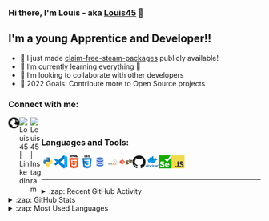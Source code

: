 ### Hi there, I'm Louis - aka [Louis45][website] 👋 

## I'm a young Apprentice and Developer!!

- 🔭 I just made [claim-free-steam-packages](https://github.com/Luois45/claim-free-steam-packages) publicly available!
- 🌱 I’m currently learning everything 🤣
- 👯 I’m looking to collaborate with other developers
- 🥅 2022 Goals: Contribute more to Open Source projects

### Connect with me:

[<img align="left" alt="linktree.louis45.de" width="22px" src="https://raw.githubusercontent.com/iconic/open-iconic/master/svg/globe.svg" />][website]
[<img align="left" alt="Louis45 | LinkedIn" width="22px" src="https://cdn.jsdelivr.net/npm/simple-icons@v3/icons/linkedin.svg" />][linkedin]
[<img align="left" alt="Louis45 | Instagram" width="22px" src="https://cdn.jsdelivr.net/npm/simple-icons@v3/icons/instagram.svg" />][instagram]

<br />

### Languages and Tools:

[<img align="left" alt="Python" width="26px" src="https://raw.githubusercontent.com/github/explore/80688e429a7d4ef2fca1e82350fe8e3517d3494d/topics/python/python.png" />](https://github.com/topics/python)
[<img align="left" alt="Visual Studio Code" width="26px" src="https://raw.githubusercontent.com/github/explore/bbd48b997e8d0bef63f676eca4da5e1f76487b56/topics/visual-studio-code/visual-studio-code.png" />](https://github.com/topics/visual-studio-code)
[<img align="left" alt="HTML" width="26px" src="https://raw.githubusercontent.com/github/explore/80688e429a7d4ef2fca1e82350fe8e3517d3494d/topics/html/html.png" />](https://github.com/topics/html)
[<img align="left" alt="CSS" width="26px" src="https://raw.githubusercontent.com/github/explore/80688e429a7d4ef2fca1e82350fe8e3517d3494d/topics/css/css.png" />](https://github.com/topics/css)
[<img align="left" alt="SQL" width="26px" src="https://raw.githubusercontent.com/github/explore/80688e429a7d4ef2fca1e82350fe8e3517d3494d/topics/sql/sql.png" />](https://github.com/topics/sql)
[<img align="left" alt="MySQL" width="26px" src="https://raw.githubusercontent.com/github/explore/80688e429a7d4ef2fca1e82350fe8e3517d3494d/topics/mysql/mysql.png" />](https://github.com/topics/mysql)
[<img align="left" alt="Git" width="26px" src="https://raw.githubusercontent.com/github/explore/80688e429a7d4ef2fca1e82350fe8e3517d3494d/topics/git/git.png" />](https://github.com/topics/git)
[<img align="left" alt="GitHub" width="26px" src="https://raw.githubusercontent.com/github/explore/78df643247d429f6cc873026c0622819ad797942/topics/github/github.png" />](https://github.com/topics/github)
[<img align="left" alt="GitHub" width="26px" src="https://raw.githubusercontent.com/github/explore/80688e429a7d4ef2fca1e82350fe8e3517d3494d/topics/docker/docker.png" />](https://github.com/topics/docker)
[<img align="left" alt="Selenium" width="26px" src="https://raw.githubusercontent.com/github/explore/6c7084bb772f6fabaae377f5ae4a607594234ee6/topics/selenium/selenium.png" />](https://github.com/topics/selenium)
[<img align="left" alt="JavaScript" width="26px" src="https://raw.githubusercontent.com/github/explore/80688e429a7d4ef2fca1e82350fe8e3517d3494d/topics/javascript/javascript.png" />](https://github.com/topics/javascript)

<br />
<br />

---

<details>
  <summary>:zap: Recent GitHub Activity</summary>
  
<!--START_SECTION:activity-->
1. ❗️ Closed issue [#124](https://github.com/Luois45/claim-free-steam-packages/issues/124) in [Luois45/claim-free-steam-packages](https://github.com/Luois45/claim-free-steam-packages)
2. 🗣 Commented on [#124](https://github.com/Luois45/claim-free-steam-packages/issues/124) in [Luois45/claim-free-steam-packages](https://github.com/Luois45/claim-free-steam-packages)
3. ❗️ Closed issue [#122](https://github.com/Luois45/claim-free-steam-packages/issues/122) in [Luois45/claim-free-steam-packages](https://github.com/Luois45/claim-free-steam-packages)
4. 🗣 Commented on [#122](https://github.com/Luois45/claim-free-steam-packages/issues/122) in [Luois45/claim-free-steam-packages](https://github.com/Luois45/claim-free-steam-packages)
5. 🗣 Commented on [#123](https://github.com/Luois45/claim-free-steam-packages/issues/123) in [Luois45/claim-free-steam-packages](https://github.com/Luois45/claim-free-steam-packages)
6. ❗️ Closed issue [#121](https://github.com/Luois45/claim-free-steam-packages/issues/121) in [Luois45/claim-free-steam-packages](https://github.com/Luois45/claim-free-steam-packages)
7. 🗣 Commented on [#121](https://github.com/Luois45/claim-free-steam-packages/issues/121) in [Luois45/claim-free-steam-packages](https://github.com/Luois45/claim-free-steam-packages)
8. 🗣 Commented on [#120](https://github.com/Luois45/claim-free-steam-packages/issues/120) in [Luois45/claim-free-steam-packages](https://github.com/Luois45/claim-free-steam-packages)
9. ❗️ Closed issue [#120](https://github.com/Luois45/claim-free-steam-packages/issues/120) in [Luois45/claim-free-steam-packages](https://github.com/Luois45/claim-free-steam-packages)
10. ❗️ Closed issue [#119](https://github.com/Luois45/claim-free-steam-packages/issues/119) in [Luois45/claim-free-steam-packages](https://github.com/Luois45/claim-free-steam-packages)
<!--END_SECTION:activity-->
  
</details>

<details>
  <summary>:zap: GitHub Stats</summary>
  <a href="https://github.com/Luois45?tab=repositories">
    <img align="center" alt="Louis45's GitHub Stats" src="https://github-readme-stats.vercel.app/api?username=Luois45&count_private=true&theme=tokyonight&show_icons=true" />
  </a>
</details>

<details>
  <summary>:zap: Most Used Languages</summary>
  <a href="https://github.com/Luois45?tab=repositories">
    <img align="center" alt="Louis45's Most Used Languages" src="https://github-readme-stats.vercel.app/api/top-langs/?username=Luois45&count_private=true&theme=tokyonight&layout=compact" />
  </a>
</details>

[website]: https://linktree.louis45.de/
[instagram]: https://rebrand.ly/instagram-45
[linkedin]: https://rebrand.ly/linkedin-45
